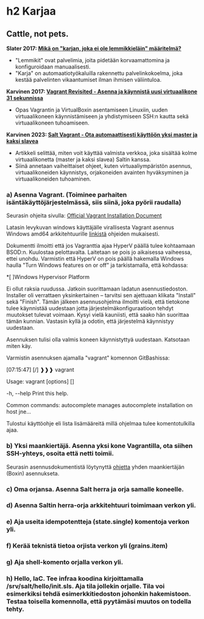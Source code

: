 # h2 Karjaa

## Cattle, not pets.

**Slater 2017: [Mikä on "karjan, joka ei ole lemmikkieläin" määritelmä?](https://devops.stackexchange.com/questions/653/what-is-the-definition-of-cattle-not-pets#654)**

- "Lemmikit" ovat palvelimia, joita pidetään korvaamattomina ja konfiguroidaan manuaalisesti.
- "Karja" on automaatiotyökaluilla rakennettu palvelinkokoelma, joka kestää palvelinten vikaantumiset ilman ihmisen väliintuloa.

**Karvinen 2017: [Vagrant Revisited - Asenna ja käynnistä uusi virtuaalikone 31 sekunnissa](https://terokarvinen.com/2017/04/11/vagrant-revisited-install-boot-new-virtual-machine-in-31-seconds/)**

- Opas Vagrantin ja VirtualBoxin asentamiseen Linuxiin, uuden virtuaalikoneen käynnistämiseen ja yhdistymiseen SSH:n kautta sekä virtuaalikoneen tuhoamiseen.

**Karvinen 2023: [Salt Vagrant - Ota automaattisesti käyttöön yksi master ja kaksi slavea](https://terokarvinen.com/2023/salt-vagrant/)**

- Artikkeli selittää, miten voit käyttää valmista verkkoa, joka sisältää kolme virtuaalikonetta (master ja kaksi slavea) Saltin kanssa.
- Siinä annetaan vaiheittaiset ohjeet, kuten virtuaaliympäristön asennus, virtuaalikoneiden käynnistys, orjakoneiden avainten hyväksyminen ja virtuaalikoneiden tuhoaminen.

### a) Asenna Vagrant. (Toiminee parhaiten isäntäkäyttöjärjestelmässä, siis siinä, joka pyörii raudalla)

Seurasin ohjeita sivulla:
[Official Vagrant Installation Document](https://developer.hashicorp.com/vagr)

Latasin levykuvan windows käyttäjälle virallisesta Vagrant asennus Windows amd64 arkkitehtuurille [linkistä](https://releases.hashicorp.com/vagrant/2.4.0/vagrant_2.4.0_windows_amd64.msi) ohjeiden mukaisesti.

Dokumentti ilmoitti että jos Vagranttia ajaa HyperV päällä tulee kohtaamaan BSOD:n. Kuulostaa pelottavalta. Laitetaan se pois jo aikaisessa vaiheessa, ettei unohdu.
Varmistin että HyperV on pois päällä hakemalla Windows haulla "Turn Windows features on or off" ja tarkistamalla, että kohdassa:

\*[ ]Windows Hypervisor Platform

Ei ollut raksia ruudussa. Jatkoin suorittamaan ladatun asennustiedoston. Installer oli verrattaen yksinkertainen – tarvitsi sen ajettuaan klikata "Install" sekä "Finish". Tämän jälkeen asennusohjelma ilmoitti vielä, että tietokone tulee käynnistää uudestaan jotta järjestelmäkonfiguraatioon tehdyt muutokset tulevat voimaan.
Kysyi vielä kauniisti, että saako hän suorittaa tämän kunnian. Vastasin kyllä ja odotin, että järjestelmä käynnistyy uudestaan.

Asennuksen tulisi olla valmis koneen käynnistyttyä uudestaan. Katsotaan miten käy.

Varmistin asennuksen ajamalla "vagrant" komennon GitBashissa:

[07:15:47] [/] ❱❱❱ vagrant

Usage: vagrant [options] <command> [<args>]

  -h, --help                                  Print this help.

Common commands:
    autocomplete                               manages autocomplete installation on host
    jne...

Tulostui käyttöohje eli lista lisämääreitä millä ohjelmaa tulee komentotulkilla ajaa.

### b) Yksi maankiertäjä. Asenna yksi kone Vagrantilla, ota siihen SSH-yhteys, osoita että netti toimii.

Seurasin asennusdokumentistä löytynyttä [ohjetta](https://developer.hashicorp.com/vagrant/tutorials/getting-started/getting-started-boxes) yhden maankiertäjän (Boxin) asennukseta.



### c) Oma orjansa. Asenna Salt herra ja orja samalle koneelle.

### d) Asenna Saltin herra-orja arkkitehtuuri toimimaan verkon yli.

### e) Aja useita idempotentteja (state.single) komentoja verkon yli.

### f) Kerää teknistä tietoa orjista verkon yli (grains.item)

### g) Aja shell-komento orjalla verkon yli.

### h) Hello, IaC. Tee infraa koodina kirjoittamalla /srv/salt/hello/init.sls. Aja tila jollekin orjalle. Tila voi esimerkiksi tehdä esimerkkitiedoston johonkin hakemistoon. Testaa toisella komennolla, että pyytämäsi muutos on todella tehty.
